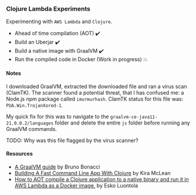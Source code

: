### Clojure Lambda Experiments

Experimenting with `AWS Lambda` and `Clojure`.

* Ahead of time compilation (AOT) :heavy_check_mark:
* Build an Uberjar :heavy_check_mark:
* Build a native image with GraalVM :heavy_check_mark:
* Run the compiled code in Docker (Work in progress) :boom:

#### Notes
I downloaded GraalVM, extracted the downloaded file and ran a virus scan (ClamTK). The scanner found a potential threat, that 
I has confused me: a Node.js npm package called `imurmurhash`. ClamTK status for this file was: `PUA.Win.TrojanXored-1`.

My quick fix for this was to navigate to the `graalvm-ce-java11-21.0.0.2/languages` folder and delete the entire `js` folder before running any GraalVM commands.

TODO: Why was this file flagged by the virus scanner?

#### Resources
* [A GraalVM guide](https://github.com/BrunoBonacci/graalvm-clojure/blob/master/doc/clojure-graalvm-native-binary.md) by Bruno Bonacci
* [Building A Fast Command Line App With Clojure](https://kiramclean.com/blog/building-a-fast-command-line-app-with-clojure/) by Kira McLean
* [How to AOT compile a Clojure application to a native binary and run it in AWS Lambda as a Docker image.](https://nitor.com/en/articles/fast-cold-starts-for-clojure-in-aws-lambda-using-graalvm-native-image) by Esko Luontola
